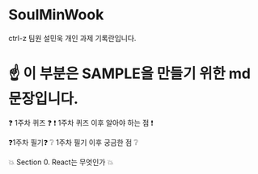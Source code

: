 # SoulMinWook
ctrl-z 팀원 설민욱 개인 과제 기록란입니다.

# :point_up: 이 부분은 SAMPLE을 만들기 위한 md문장입니다.

:question: 1주차 퀴즈 :question:
:exclamation: 1주차 퀴즈 이후 알아야 하는 점 :exclamation:

:question:1주차 필기:question:
:grey_question: 1주차 필기 이후 궁금한 점 :grey_question:

:collision: Section 0. React는 무엇인가 :collision:
